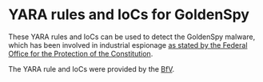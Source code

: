 # YARA rules and IoCs for GoldenSpy
These YARA rules and IoCs can be used to detect the GoldenSpy malware, which has been involved in industrial espionage [as stated by the Federal Office for the Protection of the Constitution](https://www.verfassungsschutz.de/de/aktuelles/sicherheitshinweise/sicherheitshinweis-2020-08-21-moegliche-cyberspionage-mittels-der-schadsoftware-goldenspy).

The YARA rule and IoCs were provided by the [BfV](https://www.verfassungsschutz.de/download/sicherheitshinweis-2020-08-21-moegliche-cyberspionage-mittels-der-schadsoftware-goldenspy.pdf).